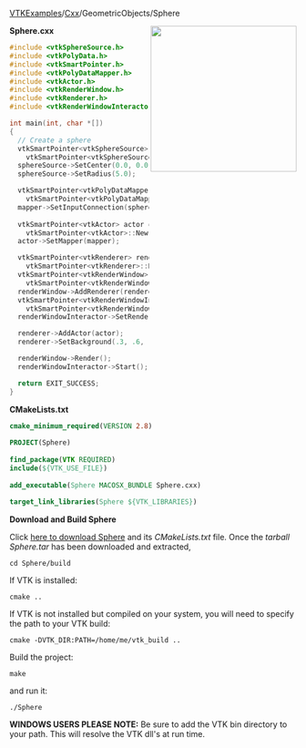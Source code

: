 [VTKExamples](/index/)/[Cxx](/Cxx)/GeometricObjects/Sphere

<img align="right" src="https://github.com/lorensen/VTKExamples/blob/gh-pages/Testing/Baseline/GeometricObjects/TestSphere.png?raw=true" width="256" />

**Sphere.cxx**
```c++
#include <vtkSphereSource.h>
#include <vtkPolyData.h>
#include <vtkSmartPointer.h>
#include <vtkPolyDataMapper.h>
#include <vtkActor.h>
#include <vtkRenderWindow.h>
#include <vtkRenderer.h>
#include <vtkRenderWindowInteractor.h>

int main(int, char *[])
{
  // Create a sphere
  vtkSmartPointer<vtkSphereSource> sphereSource = 
    vtkSmartPointer<vtkSphereSource>::New();
  sphereSource->SetCenter(0.0, 0.0, 0.0);
  sphereSource->SetRadius(5.0);

  vtkSmartPointer<vtkPolyDataMapper> mapper = 
    vtkSmartPointer<vtkPolyDataMapper>::New();
  mapper->SetInputConnection(sphereSource->GetOutputPort());
  
  vtkSmartPointer<vtkActor> actor = 
    vtkSmartPointer<vtkActor>::New();
  actor->SetMapper(mapper);

  vtkSmartPointer<vtkRenderer> renderer = 
    vtkSmartPointer<vtkRenderer>::New();
  vtkSmartPointer<vtkRenderWindow> renderWindow = 
    vtkSmartPointer<vtkRenderWindow>::New();
  renderWindow->AddRenderer(renderer);
  vtkSmartPointer<vtkRenderWindowInteractor> renderWindowInteractor = 
    vtkSmartPointer<vtkRenderWindowInteractor>::New();
  renderWindowInteractor->SetRenderWindow(renderWindow);

  renderer->AddActor(actor);
  renderer->SetBackground(.3, .6, .3); // Background color green

  renderWindow->Render();
  renderWindowInteractor->Start();

  return EXIT_SUCCESS;
}
```
**CMakeLists.txt**
```cmake
cmake_minimum_required(VERSION 2.8)
 
PROJECT(Sphere)
 
find_package(VTK REQUIRED)
include(${VTK_USE_FILE})
 
add_executable(Sphere MACOSX_BUNDLE Sphere.cxx)
 
target_link_libraries(Sphere ${VTK_LIBRARIES})
```

**Download and Build Sphere**

Click [here to download Sphere](https://github.com/lorensen/VTKWikiExamplesTarballs/raw/master/Sphere.tar) and its *CMakeLists.txt* file.
Once the *tarball Sphere.tar* has been downloaded and extracted,
```
cd Sphere/build 
```
If VTK is installed:
```
cmake ..
```
If VTK is not installed but compiled on your system, you will need to specify the path to your VTK build:
```
cmake -DVTK_DIR:PATH=/home/me/vtk_build ..
```
Build the project:
```
make
```
and run it:
```
./Sphere
```
**WINDOWS USERS PLEASE NOTE:** Be sure to add the VTK bin directory to your path. This will resolve the VTK dll's at run time.

